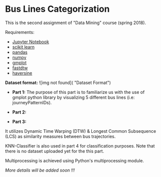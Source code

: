 # Bus Lines Categorization

This is the second assignment of "Data Mining" course (spring 2018).

Requirements:
  * [Jupyter Notebook](http://jupyter.org/install)
  * [scikit learn](http://scikit-learn.org/stable/install.html)
  * [pandas](https://pandas.pydata.org/pandas-docs/stable/install.html)
  * [numpy](https://docs.scipy.org/doc/numpy/user/install.html)
  * [gmplot](https://pypi.org/project/gmplot/)
  * [fastdtw](https://pypi.org/project/fastdtw/)
  * [haversine](https://pypi.org/project/haversine/)
  
  
  **Dataset format:**
  ![img not found]( "Dataset Format")

  * **Part 1:** The purpose of this part is to familiarize us with the use of gmplot python library by visualizing 5 different bus lines (i.e: journeyPatternIDs). 
  
  * **Part 2:**
  
  * **Part 3:**  


It utilizes Dynamic Time Warping (DTW) & Longest Common Subsequence (LCS) as similarity measures between bus trajectories.    

KNN-Classifier is also used in part 4 for classification purposes. Note that there is no dataset uploaded yet for the this part.    

Multiprocessing is achieved using Python's multiprocessing module.

*More details will be added soon !!!*


